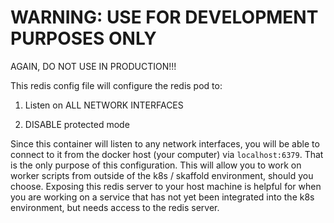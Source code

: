 # WARNING: USE FOR DEVELOPMENT PURPOSES ONLY

AGAIN, DO NOT USE IN PRODUCTION!!!

This redis config file will configure the redis pod to:

1. Listen on ALL NETWORK INTERFACES

2. DISABLE protected mode

Since this container will listen to any network interfaces, you will be
able to connect to it from the docker host (your computer) via `localhost:6379`.
That is the only purpose of this configuration. This will allow you to work
on worker scripts from outside of the k8s / skaffold environment,
should you choose. Exposing this redis server to your host machine is helpful
for when you are working on a service that has not yet been integrated into the
k8s environment, but needs access to the redis server.